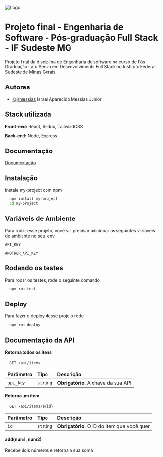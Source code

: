 
![Logo](https://dev-to-uploads.s3.amazonaws.com/uploads/articles/th5xamgrr6se0x5ro4g6.png)


# Projeto final - Engenharia de Software - Pós-graduação Full Stack - IF Sudeste MG

Projeto final da disciplina de Engenharia de software no curso de Pós Graduação Latu Sensu em Desenvolvimento Full Stack no Instituto Federal Sudeste de Minas Gerais.




## Autores

- [@jrmessias](https://www.github.com/jrmessias) Israel Aparecido Messias Junior


## Stack utilizada

**Front-end:** React, Redux, TailwindCSS

**Back-end:** Node, Express


## Documentação

[Documentação](https://link-da-documentação)


## Instalação

Instale my-project com npm

```bash
  npm install my-project
  cd my-project
```

## Variáveis de Ambiente

Para rodar esse projeto, você vai precisar adicionar as seguintes variáveis de ambiente no seu .env

`API_KEY`

`ANOTHER_API_KEY`


## Rodando os testes

Para rodar os testes, rode o seguinte comando

```bash
  npm run test
```


## Deploy

Para fazer o deploy desse projeto rode

```bash
  npm run deploy
```


## Documentação da API

#### Retorna todos os itens

```http
  GET /api/items
```

| Parâmetro   | Tipo       | Descrição                           |
| :---------- | :--------- | :---------------------------------- |
| `api_key` | `string` | **Obrigatório**. A chave da sua API |

#### Retorna um item

```http
  GET /api/items/${id}
```

| Parâmetro   | Tipo       | Descrição                                   |
| :---------- | :--------- | :------------------------------------------ |
| `id`      | `string` | **Obrigatório**. O ID do item que você quer |

#### add(num1, num2)

Recebe dois números e retorna a sua soma.

